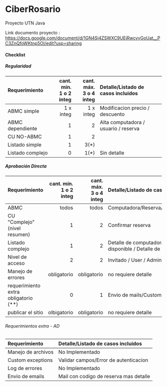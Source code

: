 # CiberRosario
Proyecto UTN Java

Link documento proyecto : https://docs.google.com/document/d/1GN4Sj4ZSWXC9UEjRwcvyGoUat__PC3ZnQfoWKtnp5OI/edit?usp=sharing

#### Checklist

##### Regularidad

|Requerimiento|cant. mín.<br>1 o 2 integ|cant. máx.<br>3 o 4 integ|Detalle/Listado de casos incluidos|
|:-|-:|-:|:-|
|ABMC simple|1 x integ|1 x integ|Modificacion precio / descuento|
|ABMC dependiente|1|2|Alta computadora / usuario / reserva|
|CU NO-ABMC|1|2||
|Listado simple|1|3(*)||
|Listado complejo|0|1(*)|Sin detalle|



##### Aprobación Directa

|Requerimiento|cant. mín.<br>1 o 2 integ|cant. máx.<br>3 o 4 integ|Detalle/Listado de casos incluidos|
|:-|-:|-:|:-|
|ABMC|todos|todos|Computadora/Reserva/Usuario/Descuento/Precios|
|CU "Complejo"(nivel resumen)|1|2|Confirmar reserva|
|Listado complejo|1|2|Detalle de computadora con su cantidad disponible / Detalle de reserva por usuario|
|Nivel de acceso|2|2|Invitado / User / Admin|
|Manejo de errores|obligatorio|obligatorio|no requiere detalle|
|requerimiento extra obligatorio (**)|0|1|Envio de mails/Custom exceptions|
|publicar el sitio|olbigatorio|obligatorio|no requiere detalle|


###### Requerimientos extra - AD
|Requerimiento |Detalle/Listado de casos incluidos|
|:-|:-|
|Manejo de archivos|No Implementado|
|Custom exceptions|Validar campos/Error de autenticacion|
|Log de errores|No Implementado|
|Envio de emails|Mail con codigo de reserva mas detalle|
